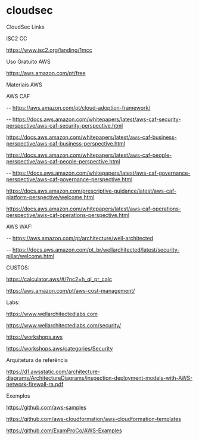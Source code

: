 # cloudsec
CloudSec Links

ISC2 CC 

https://www.isc2.org/landing/1mcc

Uso Gratuito AWS

https://aws.amazon.com/pt/free


Materiais AWS

AWS CAF 

-- https://aws.amazon.com/pt/cloud-adoption-framework/

-- https://docs.aws.amazon.com/whitepapers/latest/aws-caf-security-perspective/aws-caf-security-perspective.html

https://docs.aws.amazon.com/whitepapers/latest/aws-caf-business-perspective/aws-caf-business-perspective.html

https://docs.aws.amazon.com/whitepapers/latest/aws-caf-people-perspective/aws-caf-people-perspective.html

-- https://docs.aws.amazon.com/whitepapers/latest/aws-caf-governance-perspective/aws-caf-governance-perspective.html

https://docs.aws.amazon.com/prescriptive-guidance/latest/aws-caf-platform-perspective/welcome.html

https://docs.aws.amazon.com/whitepapers/latest/aws-caf-operations-perspective/aws-caf-operations-perspective.html


AWS WAF:

-- https://aws.amazon.com/pt/architecture/well-architected

-- https://docs.aws.amazon.com/pt_br/wellarchitected/latest/security-pillar/welcome.html


CUSTOS: 

https://calculator.aws/#/?nc2=h_ql_pr_calc

https://aws.amazon.com/pt/aws-cost-management/


Labs:

https://www.wellarchitectedlabs.com

https://www.wellarchitectedlabs.com/security/

https://workshops.aws

https://workshops.aws/categories/Security


Arquitetura de referência

https://d1.awsstatic.com/architecture-diagrams/ArchitectureDiagrams/inspection-deployment-models-with-AWS-network-firewall-ra.pdf


Exemplos

https://github.com/aws-samples

https://github.com/aws-cloudformation/aws-cloudformation-templates

https://github.com/ExamProCo/AWS-Examples

